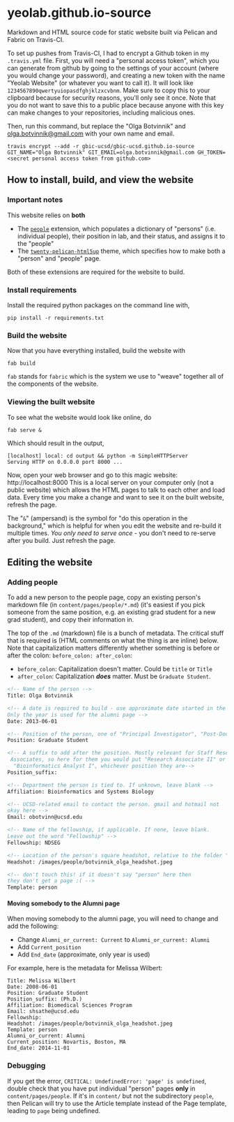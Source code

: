 yeolab.github.io-source
=======================

Markdown and HTML source code for static website built via Pelican and Fabric on Travis-CI.


To set up pushes from Travis-CI, I had to encrypt a Github token in my `.travis.yml` file. First, you will need a "personal access token", which you can generate from
github by going to the settings of your account (where you would change your password),
and creating a new token with the name "Yeolab Website" (or whatever you want to call it). It will look like `1234567890qwertyuiopasdfghjklzxcvbnm`. Make sure to copy this to your clipboard because for security reasons, you'll only see it once. Note that you do not want to save this to a public place because anyone with this key can make changes to your repositories, including malicious ones.

Then, run this command, but replace the "Olga Botvinnik" and olga.botvinnik@gmail.com with your own name and email.

```
travis encrypt --add -r gbic-ucsd/gbic-ucsd.github.io-source GIT_NAME="Olga Botvinnik" GIT_EMAIL=olga.botvinnik@gmail.com GH_TOKEN=<secret personal access token from github.com>
```

## How to install, build, and view the website

### Important notes

This website relies on **both**

* The [`people`](https://github.com/olgabot/people) extension, which populates a dictionary of "persons" (i.e. individual people), their position in lab, and their status, and assigns it to the "people"
* The [`twenty-pelican-html5up`](https://github.com/YeoLab/twenty-pelican-html5up/) theme, which specifies how to make both a "person" and "people" page.

Both of these extensions are required for the website to build.

### Install requirements

Install the required python packages on the command line with,

```
pip install -r requirements.txt
```

### Build the website
Now that you have everything installed, build the website with

```
fab build
```

`fab` stands for `fabric` which is the system we use to "weave" together all of the components of the website.

### Viewing the built website

To see what the website would look like online, do

```
fab serve &
```

Which should result in the output,

```
[localhost] local: cd output && python -m SimpleHTTPServer
Serving HTTP on 0.0.0.0 port 8000 ...
```

Now, open your web browser and go to this magic website: http://localhost:8000 This is a local server on your computer only (not a public website) which allows the HTML pages to talk to each other and load data. Every time you make a change and want to see it on the built website, refresh the page.

The "`&`" (ampersand) is the symbol for "do this operation in the background," which is helpful for when you edit the website and re-build it multiple times. *You only need to serve once* - you don't need to re-serve after you build. Just refresh the page.

## Editing the website

### Adding people

To add a new person to the people page, copy an existing person's markdown file (in `content/pages/people/*.md`) (it's easiest if you pick someone from the same position, e.g. an existing grad student for a new grad student), and copy their information in.

The top of the `.md` (markdown) file is a bunch of metadata. The critical stuff that is required is (HTML comments on what the thing is are inline) below. Note that capitalization matters differently whether something is before or after the colon: `before_colon: after_colon`:

* `before_colon`: Capitalization doesn't matter. Could be `title` or `Title`
* `after_colon`: Capitalization ***does*** matter. Must be `Graduate Student`.

```markdown
<!-- Name of the person -->
Title: Olga Botvinnik  

<!-- A date is required to build - use approximate date started in the lab.
Only the year is used for the alumni page -->
Date: 2013-06-01

<!-- Position of the person, one of "Principal Investigator", "Post-Doctoral Fellow", "Graduate Student" or "Staff" -->
Position: Graduate Student

<!-- A suffix to add after the position. Mostly relevant for Staff Research
 Associates, so here for them you would put "Research Associate II" or
  "Bioinformatics Analyst I", whichever position they are-->
Position_suffix:

<!-- Department the person is tied to. If unknown, leave blank -->
Affiliation: Bioinformatics and Systems Biology

<!-- UCSD-related email to contact the person. gmail and hotmail not
okay here -->
Email: obotvinn@ucsd.edu

<!-- Name of the fellowship, if applicable. If none, leave blank.
Leave out the word "Fellowship" -->
Fellowship: NDSEG

<!-- Location of the person's square headshot, relative to the folder "content/" -->
Headshot: /images/people/botvinnik_olga_headshot.jpeg

<!-- don't touch this! if it doesn't say "person" here then
they don't get a page :( -->
Template: person
```

#### Moving somebody to the Alumni page

When moving somebody to the alumni page, you will need to change and add the following:

* Change `Alumni_or_current: Current` to `Alumni_or_current: Alumni`
* Add `Current_position`
* Add `End_date` (approximate, only year is used)

For example, here is the metadata for Melissa Wilbert:

```
Title: Melissa Wilbert
Date: 2008-06-01
Position: Graduate Student
Position_suffix: (Ph.D.)
Affiliation: Biomedical Sciences Program
Email: shsathe@ucsd.edu
Fellowship:
Headshot: /images/people/botvinnik_olga_headshot.jpeg
Template: person
Alumni_or_current: Alumni
Current_position: Novartis, Boston, MA
End_date: 2014-11-01
```


### Debugging

If you get the error, `CRITICAL: UndefinedError: 'page' is undefined`, double check that you have put individual "person" pages **only** in `content/pages/people`. If it's in `content/`  but not the subdirectory `people`, then Pelican will try to use the Article template instead of the Page template, leading to `page` being undefined.
